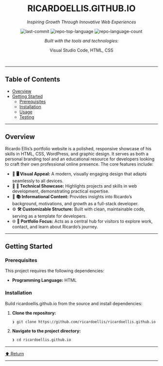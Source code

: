 <div id="top">

<!-- HEADER STYLE: CLASSIC -->
<div align="center">


# RICARDOELLIS.GITHUB.IO

<em>Inspiring Growth Through Innovative Web Experiences</em>

<!-- BADGES -->
<img src="https://img.shields.io/github/last-commit/ricardoellis/ricardoellis.github.io?style=flat&logo=git&logoColor=white&color=0080ff" alt="last-commit">
<img src="https://img.shields.io/github/languages/top/ricardoellis/ricardoellis.github.io?style=flat&color=0080ff" alt="repo-top-language">
<img src="https://img.shields.io/github/languages/count/ricardoellis/ricardoellis.github.io?style=flat&color=0080ff" alt="repo-language-count">

<em>Built with the tools and technologies:</em>

Visual Studio Code, HTML, CSS

</div>
<br>

---

## Table of Contents

- [Overview](#overview)
- [Getting Started](#getting-started)
    - [Prerequisites](#prerequisites)
    - [Installation](#installation)
    - [Usage](#usage)
    - [Testing](#testing)

---

## Overview

Ricardo Ellis’s portfolio website is a polished, responsive showcase of his skills in HTML, CSS, WordPress, and graphic design. It serves as both a personal branding tool and an educational resource for developers looking to craft their own professional online presence. The core features include:

- 🎨 **🖥️ Visual Appeal:** A modern, visually engaging design that adapts seamlessly to all devices.
- 🚀 **🔧 Technical Showcase:** Highlights projects and skills in web development, demonstrating practical expertise.
- 📄 **📚 Informational Content:** Provides insights into Ricardo’s background, motivations, and growth as a full-stack developer.
- ⚙️ **🛠️ Customizable Structure:** Built with clean, maintainable code, serving as a template for developers.
- 🌐 **🌟 Portfolio Focus:** Acts as a central hub for visitors to explore work, contact, and learn about Ricardo’s journey.

---

## Getting Started

### Prerequisites

This project requires the following dependencies:

- **Programming Language:** HTML

### Installation

Build ricardoellis.github.io from the source and install dependencies:

1. **Clone the repository:**

    ```sh
    ❯ git clone https://github.com/ricardoellis/ricardoellis.github.io
    ```

2. **Navigate to the project directory:**

    ```sh
    ❯ cd ricardoellis.github.io
    ```

---

<div align="left"><a href="#top">⬆ Return</a></div>

---
